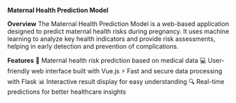 **Maternal Health Prediction Model**

**Overview**
The Maternal Health Prediction Model is a web-based application designed to predict maternal health risks during pregnancy. It uses machine learning to analyze key health indicators and provide risk assessments, helping in early detection and prevention of complications.

**Features**
🏥 Maternal health risk prediction based on medical data
💻 User-friendly web interface built with Vue.js
⚡ Fast and secure data processing with Flask
📊 Interactive result display for easy understanding
🔍 Real-time predictions for better healthcare insights
